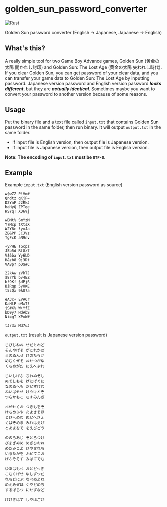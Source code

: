 # golden_sun_password_converter

![Rust](https://img.shields.io/badge/language-Rust-blueviolet.svg?style=flat-square)

Golden Sun password converter (English -> Japanese, Japanese -> English)

## What's this?

A really simple tool for two Game Boy Advance games, Golden Sun (黄金の太陽 開かれし封印) and Golden Sun: The Lost Age (黄金の太陽 失われし時代).
If you clear Golden Sun, you can get password of your clear data, and you can transfer your game data to Golden Sun: The Lost Age by inputting password.
Japanese version password and English version password ***looks different***, but they are ***actually identical***. Sometimes maybe you want to convert your password to another version because of some reasons.


## Usage

Put the binary file and a text file called `input.txt` that contains Golden Sun password in the same folder, then run binary. It will output `output.txt` in the same folder.
- If input file is English version, then output file is Japanese version.
- If input file is Japanese version, then output file is English version.

**Note: The encoding of `input.txt` must be `UTF-8`.**

## Example

Example `input.txt` (English version password as source)

```
w$wZZ P!Vm#
Qndtz qKjF=
D2YnP J2RkJ
baHyQ ZPTqe
HSYq! XD6%j

wBMt% SmYzM
Y?Mcp tXtsX
W2Y6c !yxJa
ZB&PP JCJVz
TgFcK aN9nv

+yPHE TGcpz
JSb5d RfGz7
V$6ba Yy6LD
H&zb8 9j3Dt
VA8p? pD$#C

22kAw zVkTJ
$8rYb bv4EZ
b!9Kf $dPjS
BiRqp 5yUKE
t5zQx 9&U?a

eA3c+ EV#6r
KaHtP eMxT!
jS#X% W+YfZ
bD9y7 Hd#bS
Ni=gT XPxW#

tJr3x Md7uJ
```

`output.txt` (result is Japanese version password)

```
じびじねね せだとわど
そんやげぞ がこれかぼ
えのぬんせ けのたろけ
めむくぜそ ねせつがゆ
くちぬがだ にえへぶれ

じいしげぶ ちわぬぞし
ぬでしもを げにげぐに
なのぬへも だぜずけむ
ねいばせせ けうけとぞ
つらかもこ むすみんざ

べぜせくお つきもをぞ
けちめふや たよきぞほ
とびへめむ ぬぜへさえ
くばぞめま みれはえげ
とあまをで をえびどう

ののろあじ ぞとろつけ
びまぎぬめ めざひおね
めだみこよ びやせれち
いるたがを ふぜてこお
げふぞそず みばてでむ

ゆあはもべ おとどへぎ
こむくげせ ゆしずつだ
れちどにぶ なべぬよね
めえみぜほ くやどめち
するぼらつ にせずなど

げけぎはず しやほごけ
```
